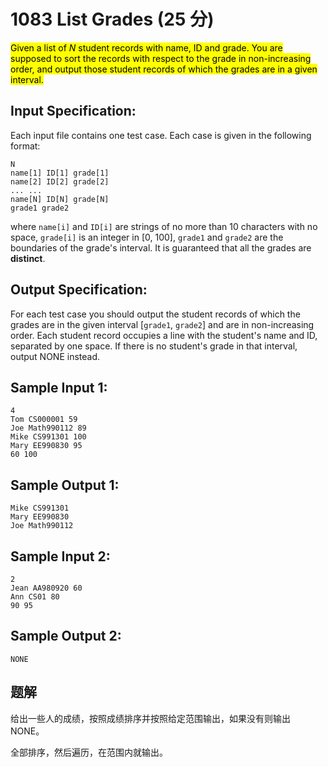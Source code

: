 # 1083 List Grades (25 分)

<mark>Given a list of $N$ student records with name, ID and grade. You are supposed to sort the records with respect to the grade in non-increasing order, and output those student records of which the grades are in a given interval.</mark>

## Input Specification:

Each input file contains one test case. Each case is given in the following format:

```
N
name[1] ID[1] grade[1]
name[2] ID[2] grade[2]
... ...
name[N] ID[N] grade[N]
grade1 grade2
```

where `name[i]` and `ID[i]` are strings of no more than 10 characters with no space, `grade[i]` is an integer in [0, 100], `grade1` and `grade2` are the boundaries of the grade's interval. It is guaranteed that all the grades are **distinct**.

## Output Specification:

For each test case you should output the student records of which the grades are in the given interval [`grade1`, `grade2`] and are in non-increasing order. Each student record occupies a line with the student's name and ID, separated by one space. If there is no student's grade in that interval, output NONE instead.

## Sample Input 1:

```
4
Tom CS000001 59
Joe Math990112 89
Mike CS991301 100
Mary EE990830 95
60 100
```

## Sample Output 1:

```
Mike CS991301
Mary EE990830
Joe Math990112
```

## Sample Input 2:

```
2
Jean AA980920 60
Ann CS01 80
90 95
```

## Sample Output 2:

```
NONE
```

## 题解

给出一些人的成绩，按照成绩排序并按照给定范围输出，如果没有则输出 NONE。

全部排序，然后遍历，在范围内就输出。
